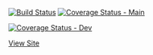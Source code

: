 [![Build Status](https://app.travis-ci.com/yang-i-hu/swe1-app.svg?token=4zxDJmsTkfQghSmstGs4&branch=main)](https://app.travis-ci.com/yang-i-hu/swe1-app)
[![Coverage Status - Main](https://coveralls.io/repos/github/your-username/your-repo/badge.svg?branch=main)](https://coveralls.io/github/your-username/your-repo?branch=main)

[![Coverage Status - Dev](https://coveralls.io/repos/github/your-username/your-repo/badge.svg?branch=dev)](https://coveralls.io/github/your-username/your-repo?branch=dev)



[View Site](http://polls-env.eba-dcbbmcsx.us-east-2.elasticbeanstalk.com/polls)